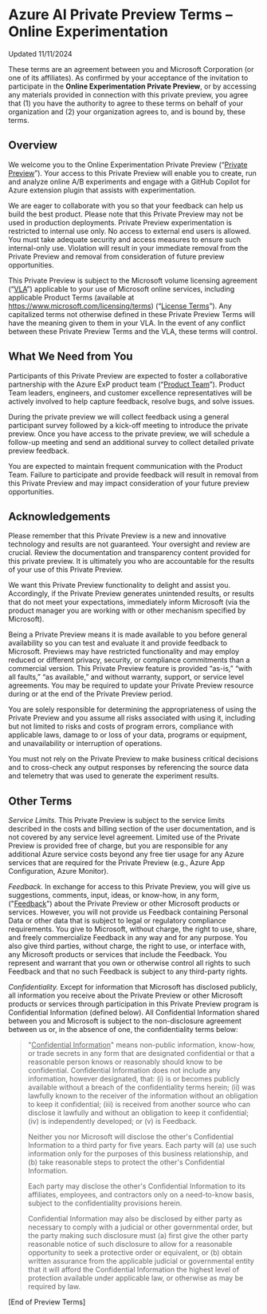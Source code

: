 # Azure AI Private Preview Terms – Online Experimentation

Updated 11/11/2024

These terms are an agreement between you and Microsoft Corporation (or one of its affiliates).  As confirmed by your acceptance of the invitation to participate in the **Online Experimentation Private Preview**, or by accessing any materials provided in connection with this private preview, you agree that (1) you have the authority to agree to these terms on behalf of your organization and (2) your organization agrees to, and is bound by, these terms.

## Overview

We welcome you to the Online Experimentation Private Preview (“<ins>Private Preview</ins>”).  Your access to this Private Preview will enable you to create, run and analyze online A/B experiments and engage with a GitHub Copilot for Azure extension plugin that assists with experimentation.

We are eager to collaborate with you so that your feedback can help us build the best product. Please note that this Private Preview may not be used in production deployments.  Private Preview experimentation is restricted to internal use only.  No access to external end users is allowed.  You must take adequate security and access measures to ensure such internal-only use.  Violation will result in your immediate removal from the Private Preview and removal from consideration of future preview opportunities.

This Private Preview is subject to the Microsoft volume licensing agreement (“<ins>VLA</ins>”) applicable to your use of Microsoft online services, including applicable Product Terms (available at https://www.microsoft.com/licensing/terms) (“<ins>License Terms</ins>”).  Any capitalized terms not otherwise defined in these Private Preview Terms will have the meaning given to them in your VLA.  In the event of any conflict between these Private Preview Terms and the VLA, these terms will control.

## What We Need from You

Participants of this Private Preview are expected to foster a collaborative partnership with the Azure ExP product team (“<ins>Product Team</ins>”).  Product Team leaders, engineers, and customer excellence representatives will be actively involved to help capture feedback, resolve bugs, and solve issues.

During the private preview we will collect feedback using a general participant survey followed by a kick-off meeting to introduce the private preview. Once you have access to the private preview, we will schedule a follow-up meeting and send an additional survey to collect detailed private preview feedback.

You are expected to maintain frequent communication with the Product Team.  Failure to participate and provide feedback will result in removal from this Private Preview and may impact consideration of your future preview opportunities.

## Acknowledgements

Please remember that this Private Preview is a new and innovative technology and results are not guaranteed.  Your oversight and review are crucial.  Review the documentation and transparency content provided for this private preview.  It is ultimately you who are accountable for the results of your use of this Private Preview.

We want this Private Preview functionality to delight and assist you.  Accordingly, if the Private Preview generates unintended results, or results that do not meet your expectations, immediately inform Microsoft (via the product manager you are working with or other mechanism specified by Microsoft).

Being a Private Preview means it is made available to you before general availability so you can test and evaluate it and provide feedback to Microsoft.  Previews may have restricted functionality and may employ reduced or different privacy, security, or compliance commitments than a commercial version.  This Private Preview feature is provided “as-is,” “with all faults,” “as available,” and without warranty, support, or service level agreements. You may be required to update your Private Preview resource during or at the end of the Private Preview period.

You are solely responsible for determining the appropriateness of using the Private Preview and you assume all risks associated with using it, including but not limited to risks and costs of program errors, compliance with applicable laws, damage to or loss of your data, programs or equipment, and unavailability or interruption of operations.

You must not rely on the Private Preview to make business critical decisions and to cross-check any output responses by referencing the source data and telemetry that was used to generate the experiment results.

## Other Terms

*Service Limits.*  This Private Preview is subject to the service limits described in the costs and billing section of the user documentation, and is not covered by any service level agreement.  Limited use of the Private Preview is provided free of charge, but you are responsible for any additional Azure service costs beyond any free tier usage for any Azure services that are required for the Private Preview (e.g., Azure App Configuration, Azure Monitor).

*Feedback.*  In exchange for access to this Private Preview, you will give us suggestions, comments, input, ideas, or know-how, in any form, ("<ins>Feedback</ins>") about the Private Preview or other Microsoft products or services.  However, you will not provide us Feedback containing Personal Data or other data that is subject to legal or regulatory compliance requirements.  You give to Microsoft, without charge, the right to use, share, and freely commercialize Feedback in any way and for any purpose.  You also give third parties, without charge, the right to use, or interface with, any Microsoft products or services that include the Feedback.  You represent and warrant that you own or otherwise control all rights to such Feedback and that no such Feedback is subject to any third-party rights.

*Confidentiality.*  Except for information that Microsoft has disclosed publicly, all information you receive about the Private Preview or other Microsoft products or services through participation in this Private Preview program is Confidential Information (defined below).  All Confidential Information shared between you and Microsoft is subject to the non-disclosure agreement between us or, in the absence of one, the confidentiality terms below:

> "<ins>Confidential Information</ins>" means non-public information, know-how, or trade secrets in any form that are designated confidential or that a reasonable person knows or reasonably should know to be confidential.  Confidential Information does not include any information, however designated, that: (i) is or becomes publicly available without a breach of the confidentiality terms herein; (ii) was lawfully known to the receiver of the information without an obligation to keep it confidential; (iii) is received from another source who can disclose it lawfully and without an obligation to keep it confidential; (iv) is independently developed; or (v) is Feedback.
>
> Neither you nor Microsoft will disclose the other's Confidential Information to a third party for five years.  Each party will (a) use such information only for the purposes of this business relationship, and (b) take reasonable steps to protect the other's Confidential Information.
>
> Each party may disclose the other's Confidential Information to its affiliates, employees, and contractors only on a need-to-know basis, subject to the confidentiality provisions herein.
>
> Confidential Information may also be disclosed by either party as necessary to comply with a judicial or other governmental order, but the party making such disclosure must (a) first give the other party reasonable notice of such disclosure to allow for a reasonable opportunity to seek a protective order or equivalent, or (b) obtain written assurance from the applicable judicial or governmental entity that it will afford the Confidential Information the highest level of protection available under applicable law, or otherwise as may be required by law.

[End of Preview Terms]
